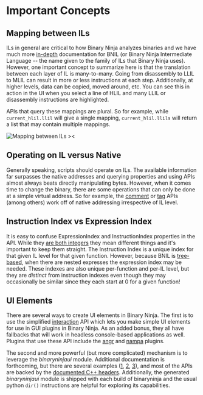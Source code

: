 # Important Concepts

## Mapping between ILs

ILs in general are critical to how Binary Ninja analyzes binaries and we have much more [in-depth](bnil-overview.md) documentation for BNIL (or Binary Ninja Intermediate Language -- the name given to the family of ILs that Binary Ninja uses). However, one important concept to summarize here is that the translation between each layer of IL is many-to-many. Going from disassembly to LLIL to MLIL can result in more or less instructions at each step. Additionally, at higher levels, data can be copied, moved around, etc. You can see this in action in the UI when you select a line of HLIL and many LLIL or disassembly instructions are highlighted.

APIs that query these mappings are plural. So for example, while `current_hlil.llil` will give a single mapping, `current_hlil.llils` will return a list that may contain multiple mappings.

![Mapping between ILs ><](../img/ilmapping.png "Mapping between ILs")

## Operating on IL versus Native

Generally speaking, scripts should operate on ILs. The available information far surpasses the native addresses and querying properties and using APIs almost always beats directly manipulating bytes. However, when it comes time to change the binary, there are some operations that can only be done at a simple virtual address. So for example, the [comment](https://api.binary.ninja/binaryninja.binaryview-module.html#binaryninja.binaryview.BinaryView.set_comment_at) or [tag](https://api.binary.ninja/binaryninja.binaryview-module.html#binaryninja.binaryview.BinaryView.add_user_data_tag) APIs (among others) work off of native addressing irrespective of IL level.

## Instruction Index vs Expression Index

It is easy to confuse ExpressionIndex and InstructionIndex properties in the API. While they [are both integers](https://github.com/Vector35/binaryninja-api/blob/dev/python/highlevelil.py#L49-L50) they mean different things and it's important to keep them straight. The Instruction Index is a unique index for that given IL level for that given function. However, because BNIL is [tree-based](bnil-overview.md), when there are nested expresses the expression index may be needed. These indexes are also unique per-function and per-IL level, but they are _distinct_ from instruction indexes even though they may occasionally be similar since they each start at 0 for a given function!

## UI Elements

There are several ways to create UI elements in Binary Ninja. The first is to use the simplified [interaction](https://api.binary.ninja/binaryninja.interaction-module.html) API which lets you make simple UI elements for use in GUI plugins in Binary Ninja. As an added bonus, they all have fallbacks that will work in headless console-based applications as well. Plugins that use these API include the [angr](https://github.com/Vector35/binaryninja-api/blob/dev/python/examples/angr_plugin.py) and [nampa](https://github.com/kenoph/nampa) plugins.

The second and more powerful (but more complicated) mechanism is to leverage the _binaryninjaui_ module. Additional documentation is forthcoming, but there are several examples ([1](https://github.com/Vector35/kaitai), [2](https://github.com/Vector35/snippets), [3](https://github.com/Vector35/binaryninja-api/tree/dev/python/examples/triage)), and most of the APIs are backed by the [documented C++ headers](https://api.binary.ninja/cpp). Additionally, the generated _binaryninjaui_ module is shipped with each build of binaryninja and the usual python `dir()` instructions are helpful for exploring its capabilities.